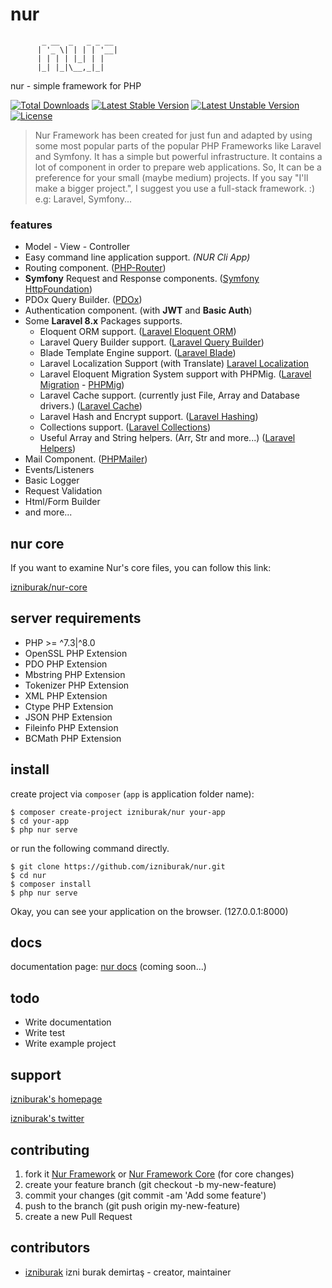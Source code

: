 # nur
```
       _ __  _   _ _ __
      | '_ \| | | | '__|
      | | | | |_| | |   
      |_| |_|\__,_|_|   
```
nur - simple framework for PHP

[![Total Downloads](https://poser.pugx.org/izniburak/nur-core/d/total.svg)](https://packagist.org/packages/izniburak/nur)
[![Latest Stable Version](https://poser.pugx.org/izniburak/nur-core/v/stable.svg)](https://packagist.org/packages/izniburak/nur)
[![Latest Unstable Version](https://poser.pugx.org/izniburak/nur-core/v/unstable.svg)](https://packagist.org/packages/izniburak/nur)
[![License](https://poser.pugx.org/izniburak/nur/license.svg)](https://packagist.org/packages/izniburak/nur)

> Nur Framework has been created for just fun and adapted by using some most popular parts of the popular PHP Frameworks like Laravel and Symfony. 
> It has a simple but powerful infrastructure. It contains a lot of component in order to prepare web applications.
> So, It can be a preference for your small (maybe medium) projects. If you say "I'll make a bigger project.", I suggest you use a full-stack framework. :) e.g: Laravel, Symfony...

### features
- Model - View - Controller
- Easy command line application support. _(NUR Cli App)_
- Routing component. ([PHP-Router](https://github.com/izniburak/php-router))
- **Symfony** Request and Response components. ([Symfony HttpFoundation](https://symfony.com/doc/current/components/http_foundation.html))
- PDOx Query Builder. ([PDOx](https://github.com/izniburak/pdox))
- Authentication component. (with **JWT** and **Basic Auth**)
- Some **Laravel 8.x** Packages supports.
    - Eloquent ORM support. ([Laravel Eloquent ORM](https://laravel.com/docs/eloquent))
    - Laravel Query Builder support. ([Laravel Query Builder](https://laravel.com/docs/queries))
    - Blade Template Engine support. ([Laravel Blade](https://laravel.com/docs/blade))
    - Laravel Localization Support (with Translate)  [Laravel Localization](https://laravel.com/docs/localization)
    - Laravel Eloquent Migration System support with PHPMig. ([Laravel Migration](https://laravel.com/docs/migrations) - [PHPMig](https://github.com/izniburak/nur-migration))
    - Laravel Cache support. (currently just File, Array and Database drivers.) ([Laravel Cache](https://laravel.com/docs/cache)) 
    - Laravel Hash and Encrypt support. ([Laravel Hashing](https://laravel.com/docs/hashing))
    - Collections support. ([Laravel Collections](https://laravel.com/docs/collections))
    - Useful Array and String helpers. (Arr, Str and more...) ([Laravel Helpers](https://laravel.com/docs/helpers))
- Mail Component. ([PHPMailer](https://github.com/PHPMailer/PHPMailer))
- Events/Listeners
- Basic Logger
- Request Validation
- Html/Form Builder
- and more...

## nur core
If you want to examine Nur's core files, you can follow this link: 

[izniburak/nur-core](https://github.com/izniburak/nur-core) 

## server requirements
- PHP >= ^7.3|^8.0
- OpenSSL PHP Extension
- PDO PHP Extension
- Mbstring PHP Extension
- Tokenizer PHP Extension
- XML PHP Extension
- Ctype PHP Extension
- JSON PHP Extension
- Fileinfo PHP Extension
- BCMath PHP Extension

## install
create project via `composer` (`app` is application folder name):
```
$ composer create-project izniburak/nur your-app
$ cd your-app
$ php nur serve
```

or run the following command directly.

```
$ git clone https://github.com/izniburak/nur.git
$ cd nur
$ composer install
$ php nur serve
```

Okay, you can see your application on the browser. (127.0.0.1:8000)

## docs
documentation page: [nur docs][doc-url] (coming soon...)

## todo
- Write documentation
- Write test
- Write example project

## support
[izniburak's homepage][author-url]

[izniburak's twitter][twitter-url]

## contributing
1. fork it [Nur Framework](https://github.com/izniburak/nur/fork) or [Nur Framework Core](https://github.com/izniburak/nur-core/fork) (for core changes)
2. create your feature branch (git checkout -b my-new-feature)
3. commit your changes (git commit -am 'Add some feature')
4. push to the branch (git push origin my-new-feature)
5. create a new Pull Request

## contributors
- [izniburak](https://github.com/izniburak) izni burak demirtaş - creator, maintainer

[mit-url]: http://opensource.org/licenses/MIT
[doc-url]: javascript:;
[author-url]: https://burakdemirtas.org
[twitter-url]: https://twitter.com/izniburak
